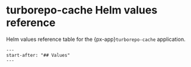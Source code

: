 ```{px-app-values} turborepo-cache
```

# turborepo-cache Helm values reference

Helm values reference table for the {px-app}`turborepo-cache` application.

```{include} ../../../applications/turborepo-cache/README.md
---
start-after: "## Values"
---
```